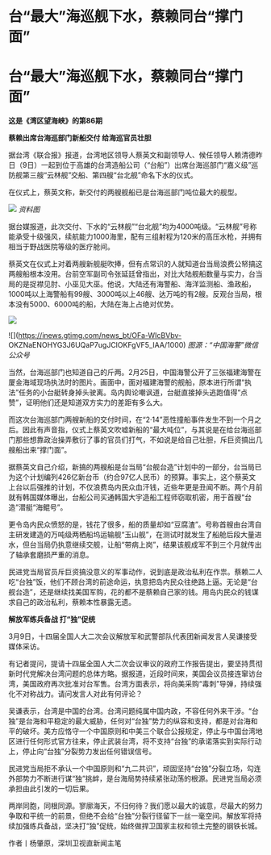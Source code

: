 # 台“最大”海巡舰下水，蔡赖同台“撑门面”

# 台“最大”海巡舰下水，蔡赖同台“撑门面”

**这是《湾区望海峡》的第86期**

**蔡赖出席台海巡部门新船交付 给海巡官员壮胆**

据台湾《联合报》报道，台湾地区领导人蔡英文和副领导人、候任领导人赖清德昨日（9日）一起到位于高雄的台湾造船公司（“台船”）出席台海巡部门“嘉义级”巡防舰第三艘“云林舰”交船、第四艘“台北舰”命名下水的仪式。

在仪式上，蔡英文称，新交付的两艘舰船已是台海巡部门吨位最大的舰型。

![](https://inews.gtimg.com/news_bt/OMXLmqO4EXqUibnaqnlklvTyF49nxWvjPIwMXBgB45CDIAA/1000)
_资料图_

据台媒报道，此次交付、下水的“云林舰”“台北舰”均为4000吨级。“云林舰”号称能承受十级强风，续航能力1000海里，配有三组射程为120米的高压水枪，并拥有相当于野战医院等级的医疗舱间。

蔡英文在仪式上对着两艘新舰艇吹捧，但有点常识的人就知道台当局浪费公帑搞这两艘船根本没用。台前空军副司令张延廷曾指出，对比大陆舰船数量与实力，台当局的是捉襟见肘、小巫见大巫。他说，大陆还有海警船、海洋监测船、渔政船，1000吨以上海警船有99艘、3000吨以上46艘、达万吨的有2艘。反观台当局，根本没有5000、6000吨的船，大陆在海上占绝对优势。

![](https://inews.gtimg.com/news_bt/OfPzBVQBM5R7UJmNLzMuuRty_LMi9_4xSLRwQewyY8H6kAA/1000)

![](https://inews.gtimg.com/news_bt/OFa-WIcBVbv-
OKZNaENOHYG3J6UQaP7ugJClOKFgVF5_IAA/1000) _图源：“中国海警”微信公众号_

当然，台海巡部门也知道自己的斤两。2月25日，中国海警公开了三张福建海警在厦金海域现场执法时的图片。画面中，面对福建海警的舰船，原本进行所谓“执法”任务的小台艇转身掉头驶离。岛内舆论嘲讽道，台艇直接掉头逃跑值得“点赞”，证明他们还是知道双方实力的差距有多么大。

而这次台海巡部门两艘新船的交付时间，在“2·14”恶性撞船事件发生不到一个月之后。因此有声音指，仪式上蔡英文吹嘘新船的“最大吨位”，与其说是在给台海巡部门那些想靠政治操弄敷衍了事的官员们打气，不如说是给自己壮胆，斥巨资搞出几艘船出来“撑门面”。

据蔡英文自己介绍，新搞的两艘船是台当局“台舰台造”计划中的一部分，台当局已为这个计划编列426亿新台币（约合97亿人民币）的预算。事实上，这个蔡英文上台以后强推的计划，不仅浪费岛内民众血汗钱，近些年更是丑闻不断。两个月前就有韩国媒体曝出，台船公司买通韩国大宇造船工程师窃取机密，用于首艘“台造”潜艇“海鲲号”。

更令岛内民众愤怒的是，钱花了很多，船的质量却如“豆腐渣”。号称首艘由台湾自主研发建造的万吨级两栖船坞运输舰“玉山舰”，在测试时就发生了船舱后段大量进水，但台当局仍执意继续交舰，让船“带病上岗”，结果该舰成军不到三个月就传出了轴承套磨损严重的消息。

民进党当局官员斥巨资搞没意义的军事动作，说到底是政治私利在作祟。蔡赖二人吃“台独”饭，他们不顾台湾的前途命运，执意把岛内民众往绝路上逼。无论是“台舰台造”，还是继续找美国军购，花的都不是蔡赖自己家的钱。用岛内民众的钱谋求自己的政治私利，蔡赖本性暴露无遗。

**解放军练兵备战 打“独”促统**

3月9日，十四届全国人大二次会议解放军和武警部队代表团新闻发言人吴谦接受媒体采访。

有记者提问，提请十四届全国人大二次会议审议的政府工作报告提出，要坚持贯彻新时代党解决台湾问题的总体方略。据报道，近段时间来，美国会议员接连窜访台湾，美国政府再次批准对台军售。台湾方面表示，将向美采购“毒刺”导弹，持续强化不对称战力。请问发言人对此有何评论？

吴谦表示，台湾是中国的台湾。台湾问题纯属中国内政，不容任何外来干涉。“台独”是台海和平稳定的最大威胁，任何对“台独”势力的纵容和支持，都是对台海和平的破坏。美方应恪守一个中国原则和中美三个联合公报规定，停止与中国台湾地区进行任何形式官方往来，停止武装台湾，将不支持“台独”的承诺落实到实际行动上，停止向“台独”分裂势力发出任何错误信号。

民进党当局拒不承认一个中国原则和“九二共识”，顽固坚持“台独”分裂立场，勾连外部势力不断进行谋“独”挑衅，是台海局势持续紧张动荡的根源。民进党当局必须承担由此引发的一切后果。

两岸同胞，同根同源。寥廓海天，不归何待？我们愿以最大的诚意，尽最大的努力争取和平统一的前景，但绝不会给“台独”分裂行径留下一丝一毫空间。解放军将持续加强练兵备战，坚决打“独”促统，始终做捍卫国家主权和领土完整的钢铁长城。

作者丨杨肇原，深圳卫视直新闻主笔

